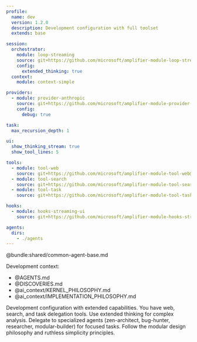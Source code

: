 ```yaml
---
profile:
  name: dev
  version: 1.2.0
  description: Development configuration with full toolset
  extends: base

session:
  orchestrator:
    module: loop-streaming
    source: git+https://github.com/microsoft/amplifier-module-loop-streaming@main
    config:
      extended_thinking: true
  context:
    module: context-simple

providers:
  - module: provider-anthropic
    source: git+https://github.com/microsoft/amplifier-module-provider-anthropic@main
    config:
      debug: true

task:
  max_recursion_depth: 1

ui:
  show_thinking_stream: true
  show_tool_lines: 5

tools:
  - module: tool-web
    source: git+https://github.com/microsoft/amplifier-module-tool-web@main
  - module: tool-search
    source: git+https://github.com/microsoft/amplifier-module-tool-search@main
  - module: tool-task
    source: git+https://github.com/microsoft/amplifier-module-tool-task@main

hooks:
  - module: hooks-streaming-ui
    source: git+https://github.com/microsoft/amplifier-module-hooks-streaming-ui@main

agents:
  dirs:
    - ./agents
---
```


@bundle:shared/common-agent-base.md

Development context:

- @AGENTS.md
- @DISCOVERIES.md
- @ai_context/KERNEL_PHILOSOPHY.md
- @ai_context/IMPLEMENTATION_PHILOSOPHY.md

Development configuration with extended capabilities. You have web, search, and task delegation tools. Use extended thinking for complex analysis. Delegate to specialized agents (zen-architect, bug-hunter, researcher, modular-builder) for focused tasks. Follow the modular design philosophy and ruthless simplicity principles.
